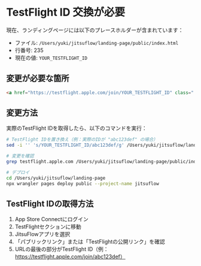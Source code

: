 # TestFlight ID 交換が必要

現在、ランディングページには以下のプレースホルダーが含まれています：

- ファイル: `/Users/yuki/jitsuflow/landing-page/public/index.html`
- 行番号: 235
- 現在の値: `YOUR_TESTFLIGHT_ID`

## 変更が必要な箇所

```html
<a href="https://testflight.apple.com/join/YOUR_TESTFLIGHT_ID" class="...">
```

## 変更方法

実際のTestFlight IDを取得したら、以下のコマンドを実行：

```bash
# TestFlight IDを置き換え（例：実際のIDが "abc123def" の場合）
sed -i '' 's/YOUR_TESTFLIGHT_ID/abc123def/g' /Users/yuki/jitsuflow/landing-page/public/index.html

# 変更を確認
grep testflight.apple.com /Users/yuki/jitsuflow/landing-page/public/index.html

# デプロイ
cd /Users/yuki/jitsuflow/landing-page
npx wrangler pages deploy public --project-name jitsuflow
```

## TestFlight IDの取得方法

1. App Store Connectにログイン
2. TestFlightセクションに移動
3. JitsuFlowアプリを選択
4. 「パブリックリンク」または「TestFlightの公開リンク」を確認
5. URLの最後の部分がTestFlight ID（例：https://testflight.apple.com/join/abc123def）